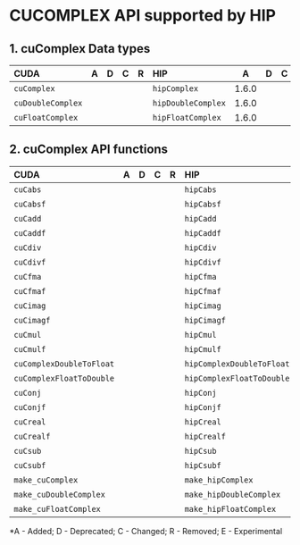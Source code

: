 # CUCOMPLEX API supported by HIP

## **1. cuComplex Data types**

|**CUDA**|**A**|**D**|**C**|**R**|**HIP**|**A**|**D**|**C**|**R**|**E**|
|:--|:-:|:-:|:-:|:-:|:--|:-:|:-:|:-:|:-:|:-:|
|`cuComplex`| | | | |`hipComplex`|1.6.0| | | | |
|`cuDoubleComplex`| | | | |`hipDoubleComplex`|1.6.0| | | | |
|`cuFloatComplex`| | | | |`hipFloatComplex`|1.6.0| | | | |

## **2. cuComplex API functions**

|**CUDA**|**A**|**D**|**C**|**R**|**HIP**|**A**|**D**|**C**|**R**|**E**|
|:--|:-:|:-:|:-:|:-:|:--|:-:|:-:|:-:|:-:|:-:|
|`cuCabs`| | | | |`hipCabs`|1.6.0| | | | |
|`cuCabsf`| | | | |`hipCabsf`|1.6.0| | | | |
|`cuCadd`| | | | |`hipCadd`|1.6.0| | | | |
|`cuCaddf`| | | | |`hipCaddf`|1.6.0| | | | |
|`cuCdiv`| | | | |`hipCdiv`|1.6.0| | | | |
|`cuCdivf`| | | | |`hipCdivf`|1.6.0| | | | |
|`cuCfma`| | | | |`hipCfma`|1.6.0| | | | |
|`cuCfmaf`| | | | |`hipCfmaf`|1.6.0| | | | |
|`cuCimag`| | | | |`hipCimag`|1.6.0| | | | |
|`cuCimagf`| | | | |`hipCimagf`|1.6.0| | | | |
|`cuCmul`| | | | |`hipCmul`|1.6.0| | | | |
|`cuCmulf`| | | | |`hipCmulf`|1.6.0| | | | |
|`cuComplexDoubleToFloat`| | | | |`hipComplexDoubleToFloat`|1.6.0| | | | |
|`cuComplexFloatToDouble`| | | | |`hipComplexFloatToDouble`|1.6.0| | | | |
|`cuConj`| | | | |`hipConj`|1.6.0| | | | |
|`cuConjf`| | | | |`hipConjf`|1.6.0| | | | |
|`cuCreal`| | | | |`hipCreal`|1.6.0| | | | |
|`cuCrealf`| | | | |`hipCrealf`|1.6.0| | | | |
|`cuCsub`| | | | |`hipCsub`|1.6.0| | | | |
|`cuCsubf`| | | | |`hipCsubf`|1.6.0| | | | |
|`make_cuComplex`| | | | |`make_hipComplex`|1.6.0| | | | |
|`make_cuDoubleComplex`| | | | |`make_hipDoubleComplex`|1.6.0| | | | |
|`make_cuFloatComplex`| | | | |`make_hipFloatComplex`|1.6.0| | | | |


\*A - Added; D - Deprecated; C - Changed; R - Removed; E - Experimental